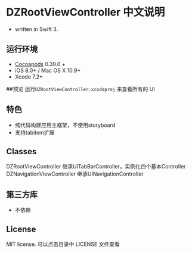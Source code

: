 # DZRootViewController 中文说明
- written in Swift 3.

## 运行环境
- [Cocoapods](https://github.com/CocoaPods/CocoaPods) 0.39.0 +
- iOS 8.0+ / Mac OS X 10.9+
- Xcode 7.2+

##预览
运行`DZRootViewController.xcodeproj` 来查看所有的 UI

## 特色
- 纯代码构建应用主框架，不使用storyboard
- 支持tabitem扩展

## Classes
DZRootViewController 继承UITabBarController，实例化四个基本Controller
DZNavigationViewController 继承UINavigationController 

## 第三方库
- 不依赖

## License

MIT license. 可以点击目录中 LICENSE 文件查看


